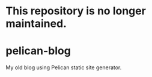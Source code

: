 # This repository is no longer maintained.

# pelican-blog
My old blog using Pelican static site generator.
